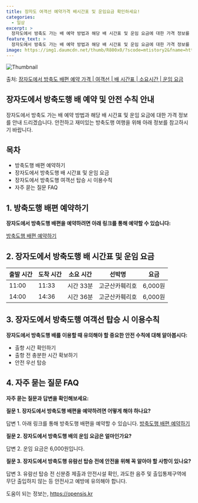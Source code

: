 ```yaml
---
title: 장자도 여객선 예약가격 배시간표 및 운임요금 확인하세요!
categories:
  - 일상
excerpt: >
  장자도에서 방축도 가는 배 예약 방법과 해당 배 시간표 및 운임 요금에 대한 가격 정보를 안내 드리겠습니다. 안전하고 재밋는 방축도행 여행을 위해 아래 정보 참고하시기 바랍니다. 방축도행 배편 예약하기 👈 클릭장자도에서 방축도행 배 시간표출발 시간도착 시간소요 시간선박명요금11:0011:330시간 33분고군산카훼리호6,000원14:0014:360시간 36분고군산카훼리호6,000원방축도행 배편 예약하기 👈 클릭장자도에서 방축도행 여객선 탑승 시 이용수칙장자도에서 방축도행 배를 이용할 때 유의해야 할 중요한 안전 수칙에 대해 알아봅시다. 1) 출항 시간 확인하기 장자도에서 방축도행 배 출항시간을 꼭 확인해야 합니다. 2) 출항 전 충분한 시간 확보하기 선박 출항 시간이 가까워질수록 혼잡하므로 매표소로 미리 ..
feature_text: >
  장자도에서 방축도 가는 배 예약 방법과 해당 배 시간표 및 운임 요금에 대한 가격 정보를 안내 드리겠습니다. 안전하고 재밋는 방축도행 여행을 위해 아래 정보 참고하시기 바랍니다. 방축도행 배편 예약하기 👈 클릭장자도에서 방축도행 배 시간표출발 시간도착 시간소요 시간선박명요금11:0011:330시간 33분고군산카훼리호6,000원14:0014:360시간 36분고군산카훼리호6,000원방축도행 배편 예약하기 👈 클릭장자도에서 방축도행 여객선 탑승 시 이용수칙장자도에서 방축도행 배를 이용할 때 유의해야 할 중요한 안전 수칙에 대해 알아봅시다. 1) 출항 시간 확인하기 장자도에서 방축도행 배 출항시간을 꼭 확인해야 합니다. 2) 출항 전 충분한 시간 확보하기 선박 출항 시간이 가까워질수록 혼잡하므로 매표소로 미리 ..
image: https://img1.daumcdn.net/thumb/R800x0/?scode=mtistory2&fname=https%3A%2F%2Fblog.kakaocdn.net%2Fdn%2Fc5TGVc%2FbtsHGcSTylY%2FwK8ATHkZXqxFEOJFjRnnh1%2Fimg.jpg
---
```


![Thumbnail](https://img1.daumcdn.net/thumb/R800x0/?scode=mtistory2&fname=https%3A%2F%2Fblog.kakaocdn.net%2Fdn%2Fc5TGVc%2FbtsHGcSTylY%2FwK8ATHkZXqxFEOJFjRnnh1%2Fimg.jpg)

<p>출처: <a href="https://opensis.kr/entry/%EC%9E%A5%EC%9E%90%EB%8F%84%EC%97%90%EC%84%9C-%EB%B0%A9%EC%B6%95%EB%8F%84-%EB%B0%B0%ED%8E%B8-%EC%98%88%EC%95%BD-%EA%B0%80%EA%B2%A9-%EC%97%AC%EA%B0%9D%EC%84%A0-%EB%B0%B0-%EC%8B%9C%EA%B0%84%ED%91%9C-%EC%86%8C%EC%9A%94%EC%8B%9C%EA%B0%84-%EC%9A%B4%EC%9E%84-%EC%9A%94%EA%B8%88" rel="dofollow">장자도에서 방축도 배편 예약 가격 | 여객선 | 배 시간표 | 소요시간 | 운임 요금</a> </p>

## 장자도에서 방축도행 배 예약 및 안전 수칙 안내

장자도에서 방축도 가는 배 예약 방법과 해당 배 시간표 및 운임 요금에 대한 가격 정보를 안내 드리겠습니다. 안전하고 재미있는 방축도행
여행을 위해 아래 정보를 참고하시기 바랍니다.

## 목차

  * 방축도행 배편 예약하기
  * 장자도에서 방축도행 배 시간표 및 운임 요금
  * 장자도에서 방축도행 여객선 탑승 시 이용수칙
  * 자주 묻는 질문 FAQ

## 1\. 방축도행 배편 예약하기

**장자도에서 방축도행 배편을 예약하려면 아래 링크를 통해 예약할 수 있습니다:**

[방축도행 배편 예약하기](https://example.com/booking)

## 2\. 장자도에서 방축도행 배 시간표 및 운임 요금

**출발 시간** | **도착 시간** | **소요 시간** | **선박명** | **요금**  
---|---|---|---|---  
11:00 | 11:33 | 시간 33분 | 고군산카훼리호 | 6,000원  
14:00 | 14:36 | 시간 36분 | 고군산카훼리호 | 6,000원  
  
## 3\. 장자도에서 방축도행 여객선 탑승 시 이용수칙

**장자도에서 방축도행 배를 이용할 때 유의해야 할 중요한 안전 수칙에 대해 알아봅시다:**

  * 출항 시간 확인하기
  * 출항 전 충분한 시간 확보하기
  * 안전 우선 탑승

## 4\. 자주 묻는 질문 FAQ

**자주 묻는 질문과 답변을 확인해보세요:**

**질문 1. 장자도에서 방축도행 배편을 예약하려면 어떻게 해야 하나요?**

답변 1. 아래 링크를 통해 방축도행 배편을 예약할 수 있습니다. [방축도행 배편
예약하기](https://example.com/booking)

**질문 2. 장자도에서 방축도행 배의 운임 요금은 얼마인가요?**

답변 2. 운임 요금은 6,000원입니다.

**질문 3. 장자도에서 방축도행 유람선 탑승 전에 안전을 위해 꼭 알아야 할 사항이 있나요?**

답변 3. 유람선 탑승 전 신분증 제출과 안전시설 확인, 과도한 음주 및 출입통제구역에 무단 출입하지 않는 등 안전사고 예방에 유의해야
합니다.

 

도움이 되는 정보는, <a href="https://opensis.kr" rel="dofollow">https://opensis.kr</a>


